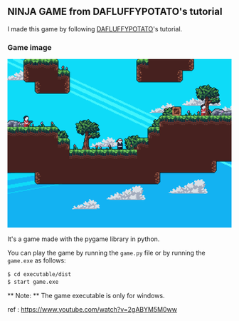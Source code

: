## NINJA GAME from DAFLUFFYPOTATO's tutorial
I made this game by following [DAFLUFFYPOTATO](https://www.youtube.com/@DaFluffyPotato)'s tutorial.


### Game image
![Game image](image.png)


It's a game made with the pygame library in python. 

You can play the game by running the `game.py` file or by running the `game.exe` as follows:

```bash
$ cd executable/dist
$ start game.exe
```
** Note: ** The game executable is only for windows. 


ref : https://www.youtube.com/watch?v=2gABYM5M0ww
